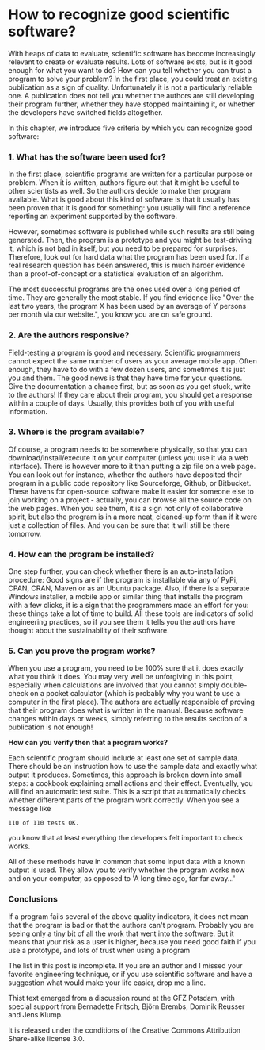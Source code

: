 # How to recognize good scientific software?

With heaps of data to evaluate, scientific software has become increasingly relevant to create or evaluate results. Lots of software exists, but is it good enough for what you want to do? How can you tell whether you can trust a program to solve your problem? In the first place, you could treat an existing publication as a sign of quality. Unfortunately it is not a particularly reliable one. A publication does not tell you whether the authors are still developing their program further, whether they have stopped maintaining it, or whether the developers have switched fields altogether.

In this chapter, we introduce five criteria by which you can recognize good software:



### 1. What has the software been used for?

In the first place, scientific programs are written for a particular purpose or problem. When it is written, authors figure out that it might be useful to other scientists as well. So the authors decide to make ther program available. What is good about this kind of software is that it usually has been proven that it is good for something: you usually will find a reference reporting an experiment supported by the software.

However, sometimes software is published while such results are still being generated. Then, the program is a prototype and you might be test-driving it, which is not bad in itself, but you need to be prepared for surprises. Therefore, look out for hard data what the program has been used for. If a real research question has been answered, this is much harder evidence than a proof-of-concept or a statistical evaluation of an algorithm.

The most successful programs are the ones used over a long period of time. They are generally the most stable. If you find evidence like "Over the last two years, the program X has been used by an average of Y persons per month via our website.", you know you are on safe ground.

### 2. Are the authors responsive?

Field-testing a program is good and necessary. Scientific programmers cannot expect the same number of users as your average mobile app. Often enough, they have to do with a few dozen users, and sometimes it is just you and them. The good news is that they have time for your questions. Give the documentation a chance first, but as soon as you get stuck, write to the authors! If they care about their program, you should get a response within a couple of days. Usually, this provides both of you with useful information.

### 3. Where is the program available?

Of course, a program needs to be somewhere physically, so that you can download/install/execute it on your computer (unless you use it via a web interface). There is however more to it than putting a zip file on a web page. You can look out for instance, whether the authors have deposited their program in a public code repository like Sourceforge, Github, or Bitbucket. These havens for open-source software make it easier for someone else to join working on a project - actually, you can browse all the source code on the web pages. When you see them, it is a sign not only of collaborative spirit, but also the program is in a more neat, cleaned-up form than if it were just a collection of files. And you can be sure that it will still be there tomorrow.

### 4. How can the program be installed?

One step further, you can check whether there is an auto-installation procedure: Good signs are if the program is installable via any of PyPi, CPAN, CRAN, Maven or as an Ubuntu package. Also, if there is a separate Windows installer, a mobile app or similar thing that installs the program with a few clicks, it is a sign that the programmers made an effort for you: these things take a lot of time to build. All these tools are indicators of solid engineering practices, so if you see them it tells you the authors have thought about the sustainability of their software.

### 5. Can you prove the program works?

When you use a program, you need to be 100% sure that it does exactly what you think it does. You may very well be unforgiving in this point, especially when calculations are involved that you cannot simply double-check on a pocket calculator (which is probably why you want to use a computer in the first place). The authors are actually responsible of proving that their program does what is written in the manual. Because software changes within days or weeks, simply referring to the results section of a publication is not enough!

**How can you verify then that a program works?**

Each scientific program should include at least one set of sample data. There should be an instruction how to use the sample data and exactly what output it produces. Sometimes, this approach is broken down into small steps: a cookbook explaining small actions and their effect. Eventually, you will find an automatic test suite. This is a script that automatically checks whether different parts of the program work correctly. When you see a message like


    110 of 110 tests OK.

you know that at least everything the developers felt important to check works.

All of these methods have in common that some input data with a known output is used. They allow you to verify whether the program works now and on your computer, as opposed to 'A long time ago, far far away...'

### Conclusions

If a program fails several of the above quality indicators, it does not mean that the program is bad or that the authors can't program. Probably you are seeing only a tiny bit of all the work that went into the software. But it means that your risk as a user is higher, because you need good faith if you use a prototype, and lots of trust when using a program

The list in this post is incomplete. If you are an author and I missed your favorite engineering technique, or if you use scientific software and have a suggestion what would make your life easier, drop me a line.

Thist text emerged from a discussion round at the GFZ Potsdam, with special support from Bernadette Fritsch, Björn Brembs, Dominik Reusser and Jens Klump.

It is released under the conditions of the Creative Commons Attribution Share-alike license 3.0.
